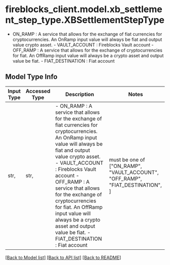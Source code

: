 # fireblocks_client.model.xb_settlement_step_type.XBSettlementStepType

- ON_RAMP : A service that allows for the exchange of fiat currencies for cryptocurrencies. An OnRamp input value will always be fiat and output value crypto asset. - VAULT_ACCOUNT : Fireblocks Vault account - OFF_RAMP : A service that allows for the exchange of cryptocurrencies for fiat. An OffRamp input value will always be a crypto asset and output value be fiat. - FIAT_DESTINATION : Fiat account 

## Model Type Info
Input Type | Accessed Type | Description | Notes
------------ | ------------- | ------------- | -------------
str,  | str,  | - ON_RAMP : A service that allows for the exchange of fiat currencies for cryptocurrencies. An OnRamp input value will always be fiat and output value crypto asset. - VAULT_ACCOUNT : Fireblocks Vault account - OFF_RAMP : A service that allows for the exchange of cryptocurrencies for fiat. An OffRamp input value will always be a crypto asset and output value be fiat. - FIAT_DESTINATION : Fiat account  | must be one of ["ON_RAMP", "VAULT_ACCOUNT", "OFF_RAMP", "FIAT_DESTINATION", ] 

[[Back to Model list]](../../README.md#documentation-for-models) [[Back to API list]](../../README.md#documentation-for-api-endpoints) [[Back to README]](../../README.md)

